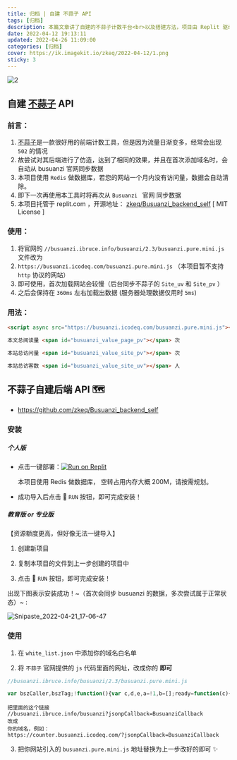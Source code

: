```yaml
---
title: 归档 | 自建 不蒜子 API
tags: [归档]
description: 本篇文章讲了自建的不蒜子计数平台<br>以及搭建方法，项目由 Replit 驱动。
date: 2022-04-12 19:13:11
updated: 2022-04-26 11:09:00
categories: [归档] 
cover: https://ik.imagekit.io/zkeq/2022-04-12/1.png
sticky: 3
---
```


![2](https://ik.imagekit.io/zkeq/2022-04-26/01.png)

## 自建 [不蒜子](https://busuanzi.ibruce.info/) API

### 前言：

1. [不蒜子](https://busuanzi.ibruce.info/)是一款很好用的前端计数工具，但是因为流量日渐变多，经常会出现 `502` 的情况
2. 故尝试对其后端进行了仿造，达到了相同的效果，并且在首次添加域名时，会自动从 busuanzi 官网同步数据
4. 本项目使用 `Redis` 做数据库，若您的网站一个月内没有访问量，数据会自动清除。
6. 即下一次再使用本工具时将再次从 `Busuanzi ` 官网 同步数据
5. 本项目托管于 replit.com ，开源地址： [zkeq/Busuanzi_backend_self](https://github.com/zkeq/Busuanzi_backend_self) [ MIT License ]

### 使用：

1. 将官网的 `//busuanzi.ibruce.info/busuanzi/2.3/busuanzi.pure.mini.js` 文件改为
2. `https://busuanzi.icodeq.com/busuanzi.pure.mini.js` （本项目暂不支持 `http` 协议的网站）
3. 即可使用，首次加载网站会较慢（后台同步不蒜子的 `Site_uv` 和 `Site_pv` ）
4. 之后会保持在 `360ms` 左右加载出数据 (服务器处理数据仅用时 `5ms`)

### 用法：

```html
<script async src="https://busuanzi.icodeq.com/busuanzi.pure.mini.js"></script>

本文总阅读量 <span id="busuanzi_value_page_pv"></span> 次

本站总访问量 <span id="busuanzi_value_site_pv"></span> 次

本站总访客数 <span id="busuanzi_value_site_uv"></span> 人
```

## 不蒜子自建后端 API 🗺️

- https://github.com/zkeq/Busuanzi_backend_self

### 安装

##### 个人版

- 点击一键部署：[![Run on Replit](https://replit.com/badge/github/zkeq/Busuanzi_backend_self)](https://replit.com/github/zkeq/Busuanzi_backend_self)

  本项目使用 Redis 做数据库， 空转占用内存大概 200M，请按需规划。

- 成功导入后点击 🏃 `RUN` 按钮，即可完成安装！

##### 教育版 or 专业版

【资源额度更高，但好像无法一键导入】

1. 创建新项目

2. 复制本项目的文件到上一步创建的项目中

3. 点击 🏃 `RUN` 按钮，即可完成安装！

出现下图表示安装成功！~（首次会同步 busuanzi 的数据，多次尝试属于正常状态）~ :

![Snipaste_2022-04-21_17-06-47](https://user-images.githubusercontent.com/62864752/164993786-8e4871a2-883e-493e-b19a-76a0d900a95c.png)


### 使用

1. 在 `white_list.json` 中添加你的域名白名单

2. 将 `不蒜子` 官网提供的 `js` 代码里面的网址，改成你的 **即可**



```javascript
//busuanzi.ibruce.info/busuanzi/2.3/busuanzi.pure.mini.js

var bszCaller,bszTag;!function(){var c,d,e,a=!1,b=[];ready=function(c){return a||"interactive"===document.readyState||"complete"===document.readyState?c.call(document):b.push(function(){return c.call(this)}),this},d=function(){for(var a=0,c=b.length;c>a;a++)b[a].apply(document);b=[]},e=function(){a||(a=!0,d.call(window),document.removeEventListener?document.removeEventListener("DOMContentLoaded",e,!1):document.attachEvent&&(document.detachEvent("onreadystatechange",e),window==window.top&&(clearInterval(c),c=null)))},document.addEventListener?document.addEventListener("DOMContentLoaded",e,!1):document.attachEvent&&(document.attachEvent("onreadystatechange",function(){/loaded|complete/.test(document.readyState)&&e()}),window==window.top&&(c=setInterval(function(){try{a||document.documentElement.doScroll("left")}catch(b){return}e()},5)))}(),bszCaller={fetch:function(a,b){var c="BusuanziCallback_"+Math.floor(1099511627776*Math.random());window[c]=this.evalCall(b),a=a.replace("=BusuanziCallback","="+c),scriptTag=document.createElement("SCRIPT"),scriptTag.type="text/javascript",scriptTag.defer=!0,scriptTag.src=a,scriptTag.referrerPolicy="no-referrer-when-downgrade",document.getElementsByTagName("HEAD")[0].appendChild(scriptTag)},evalCall:function(a){return function(b){ready(function(){try{a(b),scriptTag.parentElement.removeChild(scriptTag)}catch(c){bszTag.hides()}})}}},bszCaller.fetch("//busuanzi.ibruce.info/busuanzi?jsonpCallback=BusuanziCallback",function(a){bszTag.texts(a),bszTag.shows()}),bszTag={bszs:["site_pv","page_pv","site_uv"],texts:function(a){this.bszs.map(function(b){var c=document.getElementById("busuanzi_value_"+b);c&&(c.innerHTML=a[b])})},hides:function(){this.bszs.map(function(a){var b=document.getElementById("busuanzi_container_"+a);b&&(b.style.display="none")})},shows:function(){this.bszs.map(function(a){var b=document.getElementById("busuanzi_container_"+a);b&&(b.style.display="inline")})}};
```

```
把里面的这个链接
//busuanzi.ibruce.info/busuanzi?jsonpCallback=BusuanziCallback
改成
你的域名，例如：
https://counter.busuanzi.icodeq.com/?jsonpCallback=BusuanziCallback
```

3. 把你网站引入的 `busuanzi.pure.mini.js` 地址替换为上一步改好的即可 ✨
